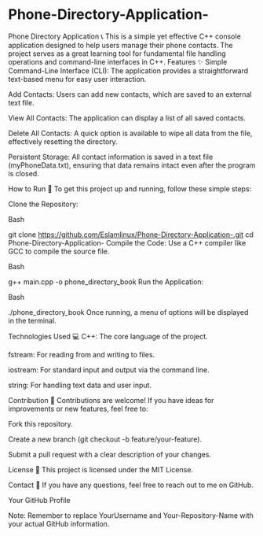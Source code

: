 # Phone-Directory-Application-
Phone Directory Application 📞 This is a simple yet effective C++ console application designed to help users manage their phone contacts. The project serves as a great learning tool for fundamental file handling operations and command-line interfaces in C++.
Features ✨
Simple Command-Line Interface (CLI): The application provides a straightforward text-based menu for easy user interaction.

Add Contacts: Users can add new contacts, which are saved to an external text file.

View All Contacts: The application can display a list of all saved contacts.

Delete All Contacts: A quick option is available to wipe all data from the file, effectively resetting the directory.

Persistent Storage: All contact information is saved in a text file (myPhoneData.txt), ensuring that data remains intact even after the program is closed.

How to Run 🚀
To get this project up and running, follow these simple steps:

Clone the Repository:

Bash

git clone https://github.com/Eslamlinux/Phone-Directory-Application-.git
cd Phone-Directory-Application-
Compile the Code:
Use a C++ compiler like GCC to compile the source file.

Bash

g++ main.cpp -o phone_directory_book
Run the Application:

Bash

./phone_directory_book
Once running, a menu of options will be displayed in the terminal.

Technologies Used 💻
C++: The core language of the project.

fstream: For reading from and writing to files.

iostream: For standard input and output via the command line.

string: For handling text data and user input.

Contribution 🤝
Contributions are welcome! If you have ideas for improvements or new features, feel free to:

Fork this repository.

Create a new branch (git checkout -b feature/your-feature).

Submit a pull request with a clear description of your changes.

License 📜
This project is licensed under the MIT License.

Contact 📧
If you have any questions, feel free to reach out to me on GitHub.

Your GitHub Profile

Note: Remember to replace YourUsername and Your-Repository-Name with your actual GitHub information.
